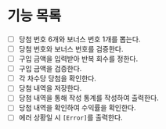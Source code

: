 # 기능 목록

 - [ ] 당첨 번호 6개와 보너스 번호 1개를 뽑는다.
 - [ ] 당첨 번호와 보너스 번호를 검증한다.
 - [ ] 구입 금액을 입력받아 반복 회수를 정한다.
 - [ ] 구입 금액을 검증한다.
 - [ ] 각 차수당 당첨을 확인한다.
 - [ ] 당첨 내역을 저장한다.
 - [ ] 당첨 내역을 통해 작성 통계를 작성하여 출력한다.
 - [ ] 당첨 내역을 확인하여 수익률을 확인한다.
 - [ ] 에러 상황일 시 `[Error]`를 출력한다.
